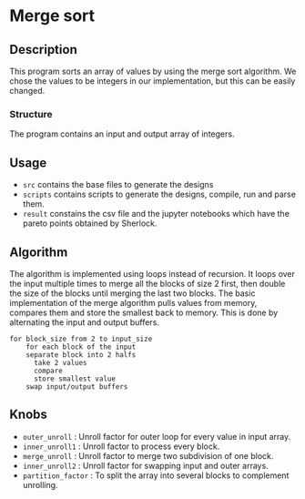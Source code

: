 # Merge sort

## Description

This program sorts an array of values by using the merge sort algorithm. We chose the values to be integers in our implementation, but this can be easily changed.

### Structure

The program contains an input and output array of integers.

## Usage

* `src` contains the base files to generate the designs
* `scripts` contains scripts to generate the designs, compile, run and parse them.
* `result` constains the csv file and the jupyter notebooks which have the pareto points obtained by Sherlock.

## Algorithm

The algorithm is implemented using loops instead of recursion. It loops over the input multiple times to merge all the blocks of size 2 first, then double the size of the blocks until merging the last two blocks. 
The basic implementation of the merge algorithm pulls values from memory, compares them and store the smallest back to memory. This is done by alternating the input and output buffers.

```
for block_size from 2 to input_size
	for each block of the input
  	separate block into 2 halfs
	  take 2 values
	  compare
	  store smallest value
	swap input/output buffers

```
## Knobs

- `outer_unroll`     : Unroll factor for outer loop for every value in input array.
- `inner_unroll1`    : Unroll factor to process every block.
- `merge_unroll`     : Unroll factor to merge two subdivision of one block.
- `inner_unroll2`    : Unroll factor for swapping input and outer arrays.
- `partition_factor` : To split the array into several blocks to complement unrolling.
